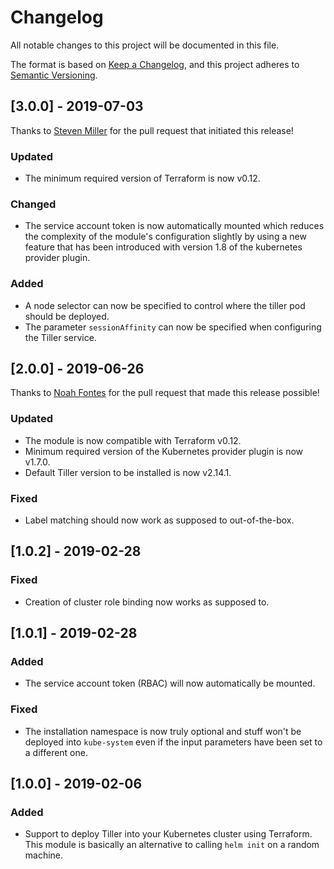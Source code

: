 # Changelog

All notable changes to this project will be documented in this file.

The format is based on [Keep a Changelog](https://keepachangelog.com/en/1.0.0/),
and this project adheres to [Semantic Versioning](https://semver.org/spec/v2.0.0.html).

## [3.0.0] - 2019-07-03

Thanks to  [Steven Miller](https://github.com/sjmiller609) for the pull request
that initiated this release!

### Updated

- The minimum required version of Terraform is now v0.12.

### Changed

- The service account token is now automatically mounted which reduces the
  complexity of the module's configuration slightly by using a new feature
  that has been introduced with version 1.8 of the kubernetes provider plugin.

### Added

- A node selector can now be specified to control where the tiller pod
  should be deployed.
- The parameter `sessionAffinity` can now be specified when configuring
  the Tiller service.

## [2.0.0] - 2019-06-26

Thanks to [Noah Fontes](https://github.com/impl) for the pull request
that made this release possible!

### Updated

- The module is now compatible with Terraform v0.12.
- Minimum required version of the Kubernetes provider plugin is now v1.7.0.
- Default Tiller version to be installed is now v2.14.1.

### Fixed

- Label matching should now work as supposed to out-of-the-box.

## [1.0.2] - 2019-02-28

### Fixed

- Creation of cluster role binding now works as supposed to.

## [1.0.1] - 2019-02-28

### Added

- The service account token (RBAC) will now automatically be mounted.

### Fixed

- The installation namespace is now truly optional and stuff won't
  be deployed into `kube-system` even if the input parameters have
  been set to a different one.

## [1.0.0] - 2019-02-06

### Added

- Support to deploy Tiller into your Kubernetes cluster using Terraform.
  This module is basically an alternative to calling `helm init` on a random
  machine.
